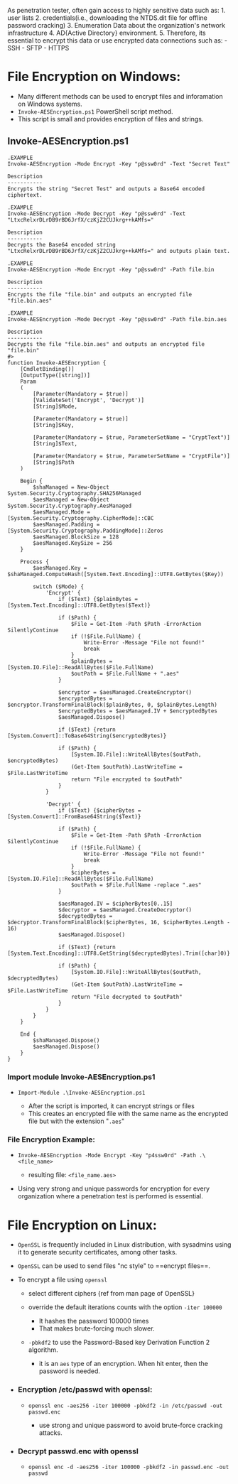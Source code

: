 As penetration tester, often gain access to highly sensitive data such as:
	1. user lists
	2. credentials(i.e., downloading the NTDS.dit file for offline password cracking)
	3. Enumeration Data about the organization's network infrastructure
	4. AD{Active Directory} environment.
	5. Therefore, its essential to encrypt this data or use encrypted data connections such as:
		- SSH
		- SFTP
		- HTTPS
# File Encryption on Windows:

- Many different methods can be used to encrypt files and inforamation on Windows systems. 
- `Invoke-AESEncryption.ps1` PowerShell script method.
- This script is small and provides encryption of files and strings.

## Invoke-AESEncryption.ps1
```powershell-session
.EXAMPLE
Invoke-AESEncryption -Mode Encrypt -Key "p@ssw0rd" -Text "Secret Text" 

Description
-----------
Encrypts the string "Secret Test" and outputs a Base64 encoded ciphertext.
 
.EXAMPLE
Invoke-AESEncryption -Mode Decrypt -Key "p@ssw0rd" -Text "LtxcRelxrDLrDB9rBD6JrfX/czKjZ2CUJkrg++kAMfs="
 
Description
-----------
Decrypts the Base64 encoded string "LtxcRelxrDLrDB9rBD6JrfX/czKjZ2CUJkrg++kAMfs=" and outputs plain text.
 
.EXAMPLE
Invoke-AESEncryption -Mode Encrypt -Key "p@ssw0rd" -Path file.bin
 
Description
-----------
Encrypts the file "file.bin" and outputs an encrypted file "file.bin.aes"
 
.EXAMPLE
Invoke-AESEncryption -Mode Decrypt -Key "p@ssw0rd" -Path file.bin.aes
 
Description
-----------
Decrypts the file "file.bin.aes" and outputs an encrypted file "file.bin"
#>
function Invoke-AESEncryption {
    [CmdletBinding()]
    [OutputType([string])]
    Param
    (
        [Parameter(Mandatory = $true)]
        [ValidateSet('Encrypt', 'Decrypt')]
        [String]$Mode,

        [Parameter(Mandatory = $true)]
        [String]$Key,

        [Parameter(Mandatory = $true, ParameterSetName = "CryptText")]
        [String]$Text,

        [Parameter(Mandatory = $true, ParameterSetName = "CryptFile")]
        [String]$Path
    )

    Begin {
        $shaManaged = New-Object System.Security.Cryptography.SHA256Managed
        $aesManaged = New-Object System.Security.Cryptography.AesManaged
        $aesManaged.Mode = [System.Security.Cryptography.CipherMode]::CBC
        $aesManaged.Padding = [System.Security.Cryptography.PaddingMode]::Zeros
        $aesManaged.BlockSize = 128
        $aesManaged.KeySize = 256
    }

    Process {
        $aesManaged.Key = $shaManaged.ComputeHash([System.Text.Encoding]::UTF8.GetBytes($Key))

        switch ($Mode) {
            'Encrypt' {
                if ($Text) {$plainBytes = [System.Text.Encoding]::UTF8.GetBytes($Text)}
                
                if ($Path) {
                    $File = Get-Item -Path $Path -ErrorAction SilentlyContinue
                    if (!$File.FullName) {
                        Write-Error -Message "File not found!"
                        break
                    }
                    $plainBytes = [System.IO.File]::ReadAllBytes($File.FullName)
                    $outPath = $File.FullName + ".aes"
                }

                $encryptor = $aesManaged.CreateEncryptor()
                $encryptedBytes = $encryptor.TransformFinalBlock($plainBytes, 0, $plainBytes.Length)
                $encryptedBytes = $aesManaged.IV + $encryptedBytes
                $aesManaged.Dispose()

                if ($Text) {return [System.Convert]::ToBase64String($encryptedBytes)}
                
                if ($Path) {
                    [System.IO.File]::WriteAllBytes($outPath, $encryptedBytes)
                    (Get-Item $outPath).LastWriteTime = $File.LastWriteTime
                    return "File encrypted to $outPath"
                }
            }

            'Decrypt' {
                if ($Text) {$cipherBytes = [System.Convert]::FromBase64String($Text)}
                
                if ($Path) {
                    $File = Get-Item -Path $Path -ErrorAction SilentlyContinue
                    if (!$File.FullName) {
                        Write-Error -Message "File not found!"
                        break
                    }
                    $cipherBytes = [System.IO.File]::ReadAllBytes($File.FullName)
                    $outPath = $File.FullName -replace ".aes"
                }

                $aesManaged.IV = $cipherBytes[0..15]
                $decryptor = $aesManaged.CreateDecryptor()
                $decryptedBytes = $decryptor.TransformFinalBlock($cipherBytes, 16, $cipherBytes.Length - 16)
                $aesManaged.Dispose()

                if ($Text) {return [System.Text.Encoding]::UTF8.GetString($decryptedBytes).Trim([char]0)}
                
                if ($Path) {
                    [System.IO.File]::WriteAllBytes($outPath, $decryptedBytes)
                    (Get-Item $outPath).LastWriteTime = $File.LastWriteTime
                    return "File decrypted to $outPath"
                }
            }
        }
    }

    End {
        $shaManaged.Dispose()
        $aesManaged.Dispose()
    }
}
```
### Import module Invoke-AESEncryption.ps1

- `Import-Module .\Invoke-AESEncryption.ps1`

	- After the script is imported, it can encrypt strings or files
	- This creates an encrypted file with the same name as the encrypted file but with the extension "`.aes`"
### File Encryption Example:

- `Invoke-AESEncryption -Mode Encrypt -Key "p4ssw0rd" -Path .\<file_name>`

	- resulting  file: `<file_name.aes>`
	
- Using very strong and unique passwords for encryption for every organization where a penetration test is performed is essential.


# File Encryption on Linux:

- `OpenSSL` is frequently included in Linux distribution, with sysadmins using it to generate security certificates, among other tasks.
- `OpenSSL` can be used to send files "nc style" to ==encrypt files==.

- To encrypt a file using `openssl`
	- select different ciphers {ref from man page of OpenSSL}
	
	- override the default iterations counts with the option `-iter 100000` 
		- It hashes the password 100000 times
		- That makes brute-forcing much slower.

	- `-pbkdf2` to use the Password-Based key Derivation Function 2 algorithm.
		- it is an `aes` type of an encryption.
	When hit enter, then the password is needed.

- ### Encryption /etc/passwd with openssl:

	- `openssl enc -aes256 -iter 100000 -pbkdf2 -in /etc/passwd -out passwd.enc`
	
		- use strong and unique password to avoid brute-force cracking attacks.  
	
- ### Decrypt passwd.enc with openssl
	
	- `openssl enc -d -aes256 -iter 100000 -pbkdf2 -in passwd.enc -out passwd`
